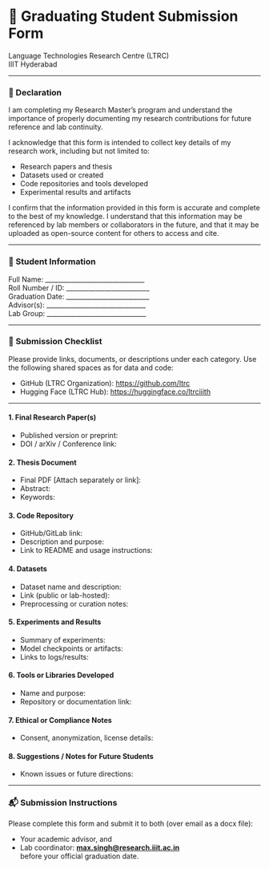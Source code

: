 # 📝 Graduating Student Submission Form  
Language Technologies Research Centre (LTRC)  
IIIT Hyderabad

---

### 📌 Declaration

I am completing my Research Master’s program and understand the importance of properly documenting my research contributions for future reference and lab continuity.

I acknowledge that this form is intended to collect key details of my research work, including but not limited to:
- Research papers and thesis  
- Datasets used or created  
- Code repositories and tools developed  
- Experimental results and artifacts  

I confirm that the information provided in this form is accurate and complete to the best of my knowledge. I understand that this information may be referenced by lab members or collaborators in the future, and that it may be uploaded as open-source content for others to access and cite.

---

### 👤 Student Information

Full Name: _______________________________  
Roll Number / ID: __________________________  
Graduation Date: __________________________  
Advisor(s): _______________________________  
Lab Group: _______________________________

---

### 📂 Submission Checklist

Please provide links, documents, or descriptions under each category. Use the following shared spaces as for data and code:
- GitHub (LTRC Organization): https://github.com/ltrc  
- Hugging Face (LTRC Hub): https://huggingface.co/ltrciiith

---

#### 1. Final Research Paper(s)
- Published version or preprint:  
- DOI / arXiv / Conference link:  

#### 2. Thesis Document
- Final PDF [Attach separately or link]:  
- Abstract:  
- Keywords:  

#### 3. Code Repository
- GitHub/GitLab link:  
- Description and purpose:  
- Link to README and usage instructions:  

#### 4. Datasets
- Dataset name and description:  
- Link (public or lab-hosted):  
- Preprocessing or curation notes:  

#### 5. Experiments and Results
- Summary of experiments:  
- Model checkpoints or artifacts:  
- Links to logs/results:  

#### 6. Tools or Libraries Developed
- Name and purpose:  
- Repository or documentation link:  

#### 7. Ethical or Compliance Notes
- Consent, anonymization, license details:  

#### 8. Suggestions / Notes for Future Students
- Known issues or future directions:  

---

### 📬 Submission Instructions

Please complete this form and submit it to both (over email as a docx file):
- Your academic advisor, and  
- Lab coordinator: **max.singh@research.iiit.ac.in**  
before your official graduation date.
